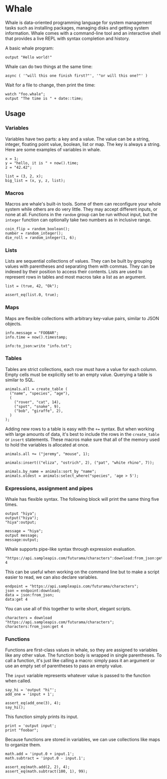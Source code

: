 # Whale

Whale is data-oriented programming language for system management tasks such as
installing packages, managing disks and getting system information. Whale comes
with a command-line tool and an interactive shell that provides a live REPL with
syntax completion and history.

A basic whale program:

```whale
output "Hello world!"
```

Whale can do two things at the same time:

```whale
async ( '"will this one finish first?"', '"or will this one?"' )
```

Wait for a file to change, then print the time:

```whale
watch "foo.whale";
output "The time is " + date::time;
```

## Usage

### Variables

Variables have two parts: a key and a value. The value can be a string, integer,
floating point value, boolean, list or map. The key is always a string. Here are
some examples of variables in whale.

```whale
x = 1;
y = "hello, it is " + now().time;
z = "42.42";

list = (3, 2, x);
big_list = (x, y, z, list);
```

### Macros

Macros are whale's built-in tools. Some of them can reconfigure your whole
system while others are do very little. They may accept different inputs, or
none at all. Functions in the `random` group can be run without input, but the
`integer` function can optionally take two numbers as in inclusive range.

```whale
coin_flip = random_boolean();
number = random_integer();
die_roll = random_integer(1, 6);
```

### Lists

Lists are sequential collections of values. They can be built by grouping
values with parentheses and separating them with commas. They can be indexed
by their position to access their contents. Lists are used to represent rows
in tables and most macros take a list as an argument.

```whale
list = (true, 42, "Ok");

assert_eq(list.0, true);
```

### Maps

Maps are flexible collections with arbitrary key-value pairs, similar to JSON
objects.

```whale
info.message = "FOOBAR";
info.time = now().timestamp;

info:to_json:write "info.txt";
```

### Tables

Tables are strict collections, each row must have a value for each column. Empty
cells must be explicitly set to an empty value. Querying a table is similar to
SQL.

```whale
animals.all = create_table (
  ("name", "species", "age"),
  (
    ("rover", "cat", 14),
    ("spot", "snake", 9),
    ("bob", "giraffe", 2),
  )
);
```

Adding new rows to a table is easy with the `+=` syntax. But when working with
large amounts of data, it's best to include the rows in the `create_table` or
`insert` statements. These macros make sure that all of the memory used to hold
the variables is allocated at once.

```whale
animals.all += ("jeremy", "mouse", 1);

animals:insert(("eliza", "ostrich", 2), ("pat", "white rhino", 7));

animals.by_name = animals:sort_by "name";
animals.oldest = animals:select_where("species", 'age > 5');
```

### Expressions, assignment and pipes

Whale has flexible syntax. The following block will print the same thing five
times.

```whale
output "hiya";
output("hiya");
"hiya":output;

message = "hiya";
output message;
message:output;
```

Whale supports pipe-like syntax through expression evaluation.

```whale
"https://api.sampleapis.com/futurama/characters":download:from_json:get 4
```

This can be useful when working on the command line but to make a script easier
to read, we can also declare variables.

```whale
endpoint = "https://api.sampleapis.com/futurama/characters";
json = endpoint:download;
data = json:from_json;
data:get 4
```

You can use all of this together to write short, elegant scripts.

```whale
characters = download "https://api.sampleapis.com/futurama/characters";
characters:from_json:get 4
```

### Functions

Functions are first-class values in whale, so they are assigned to variables
like any other value. The function body is wrapped in single parentheses. To
call a function, it's just like calling a macro: simply pass it an argument or
use an empty set of parentheses to pass an empty value.

The `input` variable represents whatever value is passed to the function when
called.

```whale
say_hi = 'output "hi"';
add_one = 'input + 1';

assert_eq(add_one(3), 4);
say_hi();
```

This function simply prints its input.

```whale
print = 'output input';
print "foobar";
```

Because functions are stored in variables, we can use collections like maps to
organize them.

```whale
math.add = 'input.0 + input.1';
math.subtract = 'input.0 - input.1';

assert_eq(math.add(2, 2), 4);
assert_eq(math.subtract(100, 1), 99);
```

[evalexpr]: https://github.com/ISibboI/evalexpr
[toolbox]: https://containertoolbx.org
[fish]: https://fishshell.com
